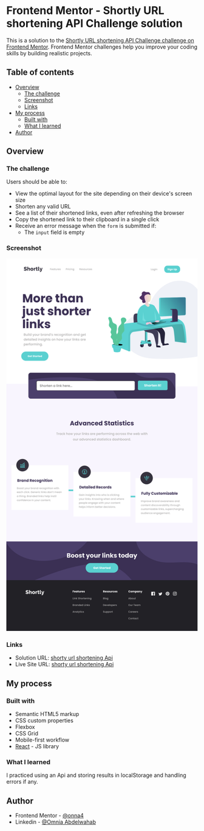 # Frontend Mentor - Shortly URL shortening API Challenge solution

This is a solution to the [Shortly URL shortening API Challenge challenge on Frontend Mentor](https://www.frontendmentor.io/challenges/url-shortening-api-landing-page-2ce3ob-G). Frontend Mentor challenges help you improve your coding skills by building realistic projects. 

## Table of contents

- [Overview](#overview)
  - [The challenge](#the-challenge)
  - [Screenshot](#screenshot)
  - [Links](#links)
- [My process](#my-process)
  - [Built with](#built-with)
  - [What I learned](#what-i-learned)
- [Author](#author)

## Overview

### The challenge

Users should be able to:

- View the optimal layout for the site depending on their device's screen size
- Shorten any valid URL
- See a list of their shortened links, even after refreshing the browser
- Copy the shortened link to their clipboard in a single click
- Receive an error message when the `form` is submitted if:
  - The `input` field is empty

### Screenshot

![](./public/shorty-url-shortening-api.vercel.app_.png)

### Links

- Solution URL: [shorty url shortening Api](https://www.frontendmentor.io/solutions/shorty-url-shortening-api-WM71rKpNLT)
- Live Site URL: [shorty url shortening Api](https://shorty-url-shortening-api.vercel.app/)

## My process

### Built with

- Semantic HTML5 markup
- CSS custom properties
- Flexbox
- CSS Grid
- Mobile-first workflow
- [React](https://reactjs.org/) - JS library

### What I learned

I practiced using an Api and storing results in localStorage and handling errors if any.

## Author

- Frontend Mentor - [@onna4](https://www.frontendmentor.io/profile/onna4)
- Linkedin - [@Omnia Abdelwahab](https://www.linkedin.com/in/omnia-abdelwahab-170306249/)

